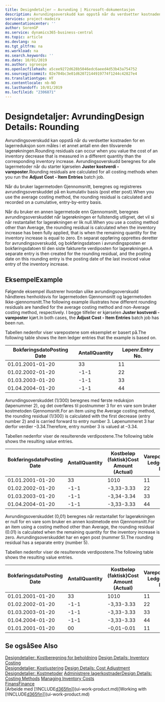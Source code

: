 ```yaml
---
title: Designdetaljer – Avrunding | Microsoft-dokumentasjon
description: Avrundingsoverskudd kan oppstå når du verdsetter kostnaden for en lagerreduksjon som måles i et annet antall enn den tilsvarende lagerøkningen. Avrundingsoverskudd beregnes for alle lagermetoder når du starter kjørselen **Juster kostverdi - vareposter**.
services: project-madeira
documentationcenter: ''
author: SorenGP
ms.service: dynamics365-business-central
ms.topic: article
ms.devlang: na
ms.tgt_pltfrm: na
ms.workload: na
ms.search.keywords: ''
ms.date: 10/01/2019
ms.author: sgroespe
ms.openlocfilehash: a5cee9272d628b5046edc6aeed4d53b43a754752
ms.sourcegitcommit: 02e704bc3e01d62072144919774f1244c42827e4
ms.translationtype: HT
ms.contentlocale: nb-NO
ms.lasthandoff: 10/01/2019
ms.locfileid: "2306871"
---
```

# <a name="design-details-rounding"></a><span data-ttu-id="8e3f1-104">Designdetaljer: Avrunding</span><span class="sxs-lookup"><span data-stu-id="8e3f1-104">Design Details: Rounding</span></span>
<span data-ttu-id="8e3f1-105">Avrundingsoverskudd kan oppstå når du verdsetter kostnaden for en lagerreduksjon som måles i et annet antall enn den tilsvarende lagerøkningen.</span><span class="sxs-lookup"><span data-stu-id="8e3f1-105">Rounding residuals can occur when you value the cost of an inventory decrease that is measured in a different quantity than the corresponding inventory increase.</span></span> <span data-ttu-id="8e3f1-106">Avrundingsoverskudd beregnes for alle lagermetoder når du starter kjørselen **Juster kostverdi - vareposter**.</span><span class="sxs-lookup"><span data-stu-id="8e3f1-106">Rounding residuals are calculated for all costing methods when you run the **Adjust Cost - Item Entries** batch job.</span></span>  

 <span data-ttu-id="8e3f1-107">Når du bruker lagermetoden Gjennomsnitt, beregnes og registreres avrundingsoverskuddet på en kumulativ basis (post etter post).</span><span class="sxs-lookup"><span data-stu-id="8e3f1-107">When you use the average costing method, the rounding residual is calculated and recorded on a cumulative, entry-by-entry basis.</span></span>  

 <span data-ttu-id="8e3f1-108">Når du bruker en annen lagermetode enn Gjennomsnitt, beregnes avrundingsoverskuddet når lagerøkningen er fullstendig utlignet, det vil si når restantallet for lagerøkningen er lik null.</span><span class="sxs-lookup"><span data-stu-id="8e3f1-108">When you use a costing method other than Average, the rounding residual is calculated when the inventory increase has been fully applied, that is when the remaining quantity for the inventory increase is equal to zero.</span></span> <span data-ttu-id="8e3f1-109">En separat oppføring opprettes deretter for avrundingsoverskudd, og bokføringsdatoen i avrundingsposten er bokføringsdatoen til den siste fakturerte verdiposten for lagerøkningen.</span><span class="sxs-lookup"><span data-stu-id="8e3f1-109">A separate entry is then created for the rounding residual, and the posting date on this rounding entry is the posting date of the last invoiced value entry of the inventory increase.</span></span>  

## <a name="example"></a><span data-ttu-id="8e3f1-110">Eksempel</span><span class="sxs-lookup"><span data-stu-id="8e3f1-110">Example</span></span>  
 <span data-ttu-id="8e3f1-111">Følgende eksempel illustrerer hvordan ulike avrundingsoverskudd håndteres henholdsvis for lagermetoden Gjennomsnitt og lagermetoden Ikke-gjennomsnitt.</span><span class="sxs-lookup"><span data-stu-id="8e3f1-111">The following example illustrates how different rounding residuals are handled for the average costing method and non-Average costing method, respectively.</span></span> <span data-ttu-id="8e3f1-112">I begge tilfeller er kjørselen **Juster kostverdi - vareposter** kjørt.</span><span class="sxs-lookup"><span data-stu-id="8e3f1-112">In both cases, the **Adjust Cost - Item Entries** batch job has been run.</span></span>  

 <span data-ttu-id="8e3f1-113">Tabellen nedenfor viser varepostene som eksemplet er basert på.</span><span class="sxs-lookup"><span data-stu-id="8e3f1-113">The following table shows the item ledger entries that the example is based on.</span></span>  

|<span data-ttu-id="8e3f1-114">Bokføringsdato</span><span class="sxs-lookup"><span data-stu-id="8e3f1-114">Posting Date</span></span>|<span data-ttu-id="8e3f1-115">Antall</span><span class="sxs-lookup"><span data-stu-id="8e3f1-115">Quantity</span></span>|<span data-ttu-id="8e3f1-116">Løpenr.</span><span class="sxs-lookup"><span data-stu-id="8e3f1-116">Entry No.</span></span>|  
|------------------|--------------|---------------|  
|<span data-ttu-id="8e3f1-117">01.01.20</span><span class="sxs-lookup"><span data-stu-id="8e3f1-117">01-01-20</span></span>|<span data-ttu-id="8e3f1-118">3</span><span class="sxs-lookup"><span data-stu-id="8e3f1-118">3</span></span>|<span data-ttu-id="8e3f1-119">1</span><span class="sxs-lookup"><span data-stu-id="8e3f1-119">1</span></span>|  
|<span data-ttu-id="8e3f1-120">01.02.20</span><span class="sxs-lookup"><span data-stu-id="8e3f1-120">02-01-20</span></span>|<span data-ttu-id="8e3f1-121">-1</span><span class="sxs-lookup"><span data-stu-id="8e3f1-121">-1</span></span>|<span data-ttu-id="8e3f1-122">2</span><span class="sxs-lookup"><span data-stu-id="8e3f1-122">2</span></span>|  
|<span data-ttu-id="8e3f1-123">01.03.20</span><span class="sxs-lookup"><span data-stu-id="8e3f1-123">03-01-20</span></span>|<span data-ttu-id="8e3f1-124">-1</span><span class="sxs-lookup"><span data-stu-id="8e3f1-124">-1</span></span>|<span data-ttu-id="8e3f1-125">3</span><span class="sxs-lookup"><span data-stu-id="8e3f1-125">3</span></span>|  
|<span data-ttu-id="8e3f1-126">01.04.20</span><span class="sxs-lookup"><span data-stu-id="8e3f1-126">04-01-20</span></span>|<span data-ttu-id="8e3f1-127">-1</span><span class="sxs-lookup"><span data-stu-id="8e3f1-127">-1</span></span>|<span data-ttu-id="8e3f1-128">4</span><span class="sxs-lookup"><span data-stu-id="8e3f1-128">4</span></span>|  

 <span data-ttu-id="8e3f1-129">Avrundingsoverskuddet (1/300) beregnes med første reduksjon (løpenummer 2), og det overføres til postnummer 3 for en vare som bruker kostmetoden Gjennomsnitt.</span><span class="sxs-lookup"><span data-stu-id="8e3f1-129">For an item using the Average costing method, the rounding residual (1/300) is calculated with the first decrease (entry number 2) and is carried forward to entry number 3.</span></span> <span data-ttu-id="8e3f1-130">Løpenummeret 3 har derfor verdier –3.34.</span><span class="sxs-lookup"><span data-stu-id="8e3f1-130">Therefore, entry number 3 is valued at –3.34.</span></span>  

 <span data-ttu-id="8e3f1-131">Tabellen nedenfor viser de resulterende verdipostene.</span><span class="sxs-lookup"><span data-stu-id="8e3f1-131">The following table shows the resulting value entries.</span></span>  

|<span data-ttu-id="8e3f1-132">Bokføringsdato</span><span class="sxs-lookup"><span data-stu-id="8e3f1-132">Posting Date</span></span>|<span data-ttu-id="8e3f1-133">Antall</span><span class="sxs-lookup"><span data-stu-id="8e3f1-133">Quantity</span></span>|<span data-ttu-id="8e3f1-134">Kostbeløp (faktisk)</span><span class="sxs-lookup"><span data-stu-id="8e3f1-134">Cost Amount (Actual)</span></span>|<span data-ttu-id="8e3f1-135">Varepostnr.</span><span class="sxs-lookup"><span data-stu-id="8e3f1-135">Item Ledger Entry No.</span></span>|<span data-ttu-id="8e3f1-136">Løpenr.</span><span class="sxs-lookup"><span data-stu-id="8e3f1-136">Entry No.</span></span>|  
|------------------|--------------|----------------------------|---------------------------|---------------|  
|<span data-ttu-id="8e3f1-137">01.01.20</span><span class="sxs-lookup"><span data-stu-id="8e3f1-137">01-01-20</span></span>|<span data-ttu-id="8e3f1-138">3</span><span class="sxs-lookup"><span data-stu-id="8e3f1-138">3</span></span>|<span data-ttu-id="8e3f1-139">10</span><span class="sxs-lookup"><span data-stu-id="8e3f1-139">10</span></span>|<span data-ttu-id="8e3f1-140">1</span><span class="sxs-lookup"><span data-stu-id="8e3f1-140">1</span></span>|<span data-ttu-id="8e3f1-141">1</span><span class="sxs-lookup"><span data-stu-id="8e3f1-141">1</span></span>|  
|<span data-ttu-id="8e3f1-142">01.02.20</span><span class="sxs-lookup"><span data-stu-id="8e3f1-142">02-01-20</span></span>|<span data-ttu-id="8e3f1-143">-1</span><span class="sxs-lookup"><span data-stu-id="8e3f1-143">-1</span></span>|<span data-ttu-id="8e3f1-144">-3,33</span><span class="sxs-lookup"><span data-stu-id="8e3f1-144">-3.33</span></span>|<span data-ttu-id="8e3f1-145">2</span><span class="sxs-lookup"><span data-stu-id="8e3f1-145">2</span></span>|<span data-ttu-id="8e3f1-146">2</span><span class="sxs-lookup"><span data-stu-id="8e3f1-146">2</span></span>|  
|<span data-ttu-id="8e3f1-147">01.03.20</span><span class="sxs-lookup"><span data-stu-id="8e3f1-147">03-01-20</span></span>|<span data-ttu-id="8e3f1-148">-1</span><span class="sxs-lookup"><span data-stu-id="8e3f1-148">-1</span></span>|<span data-ttu-id="8e3f1-149">-3,34</span><span class="sxs-lookup"><span data-stu-id="8e3f1-149">-3.34</span></span>|<span data-ttu-id="8e3f1-150">3</span><span class="sxs-lookup"><span data-stu-id="8e3f1-150">3</span></span>|<span data-ttu-id="8e3f1-151">3</span><span class="sxs-lookup"><span data-stu-id="8e3f1-151">3</span></span>|  
|<span data-ttu-id="8e3f1-152">01.04.20</span><span class="sxs-lookup"><span data-stu-id="8e3f1-152">04-01-20</span></span>|<span data-ttu-id="8e3f1-153">-1</span><span class="sxs-lookup"><span data-stu-id="8e3f1-153">-1</span></span>|<span data-ttu-id="8e3f1-154">-3,33</span><span class="sxs-lookup"><span data-stu-id="8e3f1-154">-3.33</span></span>|<span data-ttu-id="8e3f1-155">4</span><span class="sxs-lookup"><span data-stu-id="8e3f1-155">4</span></span>|<span data-ttu-id="8e3f1-156">4</span><span class="sxs-lookup"><span data-stu-id="8e3f1-156">4</span></span>|  

 <span data-ttu-id="8e3f1-157">Avrundingsoverskuddet (0,01) beregnes når restantallet for lagerøkningen er null for en vare som bruker en annen kostmetode enn Gjennomsnitt.</span><span class="sxs-lookup"><span data-stu-id="8e3f1-157">For an item using a costing method other than Average, the rounding residual (0.01) is calculated when the remaining quantity for the inventory increase is zero.</span></span> <span data-ttu-id="8e3f1-158">Avrundingsoverskuddet har en egen post (nummer 5).</span><span class="sxs-lookup"><span data-stu-id="8e3f1-158">The rounding residual has a separate entry (number 5).</span></span>  

 <span data-ttu-id="8e3f1-159">Tabellen nedenfor viser de resulterende verdipostene.</span><span class="sxs-lookup"><span data-stu-id="8e3f1-159">The following table shows the resulting value entries.</span></span>  

|<span data-ttu-id="8e3f1-160">Bokføringsdato</span><span class="sxs-lookup"><span data-stu-id="8e3f1-160">Posting Date</span></span>|<span data-ttu-id="8e3f1-161">Antall</span><span class="sxs-lookup"><span data-stu-id="8e3f1-161">Quantity</span></span>|<span data-ttu-id="8e3f1-162">Kostbeløp (faktisk)</span><span class="sxs-lookup"><span data-stu-id="8e3f1-162">Cost Amount (Actual)</span></span>|<span data-ttu-id="8e3f1-163">Varepostnr.</span><span class="sxs-lookup"><span data-stu-id="8e3f1-163">Item Ledger Entry No.</span></span>|<span data-ttu-id="8e3f1-164">Løpenr.</span><span class="sxs-lookup"><span data-stu-id="8e3f1-164">Entry No.</span></span>|  
|------------------|--------------|----------------------------|---------------------------|---------------|  
|<span data-ttu-id="8e3f1-165">01.01.20</span><span class="sxs-lookup"><span data-stu-id="8e3f1-165">01-01-20</span></span>|<span data-ttu-id="8e3f1-166">3</span><span class="sxs-lookup"><span data-stu-id="8e3f1-166">3</span></span>|<span data-ttu-id="8e3f1-167">10</span><span class="sxs-lookup"><span data-stu-id="8e3f1-167">10</span></span>|<span data-ttu-id="8e3f1-168">1</span><span class="sxs-lookup"><span data-stu-id="8e3f1-168">1</span></span>|<span data-ttu-id="8e3f1-169">1</span><span class="sxs-lookup"><span data-stu-id="8e3f1-169">1</span></span>|  
|<span data-ttu-id="8e3f1-170">01.02.20</span><span class="sxs-lookup"><span data-stu-id="8e3f1-170">02-01-20</span></span>|<span data-ttu-id="8e3f1-171">-1</span><span class="sxs-lookup"><span data-stu-id="8e3f1-171">-1</span></span>|<span data-ttu-id="8e3f1-172">-3,33</span><span class="sxs-lookup"><span data-stu-id="8e3f1-172">-3.33</span></span>|<span data-ttu-id="8e3f1-173">2</span><span class="sxs-lookup"><span data-stu-id="8e3f1-173">2</span></span>|<span data-ttu-id="8e3f1-174">2</span><span class="sxs-lookup"><span data-stu-id="8e3f1-174">2</span></span>|  
|<span data-ttu-id="8e3f1-175">01.03.20</span><span class="sxs-lookup"><span data-stu-id="8e3f1-175">03-01-20</span></span>|<span data-ttu-id="8e3f1-176">-1</span><span class="sxs-lookup"><span data-stu-id="8e3f1-176">-1</span></span>|<span data-ttu-id="8e3f1-177">-3,33</span><span class="sxs-lookup"><span data-stu-id="8e3f1-177">-3.33</span></span>|<span data-ttu-id="8e3f1-178">3</span><span class="sxs-lookup"><span data-stu-id="8e3f1-178">3</span></span>|<span data-ttu-id="8e3f1-179">3</span><span class="sxs-lookup"><span data-stu-id="8e3f1-179">3</span></span>|  
|<span data-ttu-id="8e3f1-180">01.04.20</span><span class="sxs-lookup"><span data-stu-id="8e3f1-180">04-01-20</span></span>|<span data-ttu-id="8e3f1-181">-1</span><span class="sxs-lookup"><span data-stu-id="8e3f1-181">-1</span></span>|<span data-ttu-id="8e3f1-182">-3,33</span><span class="sxs-lookup"><span data-stu-id="8e3f1-182">-3.33</span></span>|<span data-ttu-id="8e3f1-183">4</span><span class="sxs-lookup"><span data-stu-id="8e3f1-183">4</span></span>|<span data-ttu-id="8e3f1-184">4</span><span class="sxs-lookup"><span data-stu-id="8e3f1-184">4</span></span>|  
|<span data-ttu-id="8e3f1-185">01.01.20</span><span class="sxs-lookup"><span data-stu-id="8e3f1-185">01-01-20</span></span>|<span data-ttu-id="8e3f1-186">0</span><span class="sxs-lookup"><span data-stu-id="8e3f1-186">0</span></span>|<span data-ttu-id="8e3f1-187">-0,01</span><span class="sxs-lookup"><span data-stu-id="8e3f1-187">-0.01</span></span>|<span data-ttu-id="8e3f1-188">1</span><span class="sxs-lookup"><span data-stu-id="8e3f1-188">1</span></span>|<span data-ttu-id="8e3f1-189">5</span><span class="sxs-lookup"><span data-stu-id="8e3f1-189">5</span></span>|  

## <a name="see-also"></a><span data-ttu-id="8e3f1-190">Se også</span><span class="sxs-lookup"><span data-stu-id="8e3f1-190">See Also</span></span>  
 <span data-ttu-id="8e3f1-191">[Designdetaljer: Kostberegning for beholdning](design-details-inventory-costing.md) </span><span class="sxs-lookup"><span data-stu-id="8e3f1-191">[Design Details: Inventory Costing](design-details-inventory-costing.md) </span></span>  
 <span data-ttu-id="8e3f1-192">[Designdetaljer: Kostjustering](design-details-cost-adjustment.md) </span><span class="sxs-lookup"><span data-stu-id="8e3f1-192">[Design Details: Cost Adjustment](design-details-cost-adjustment.md) </span></span>  
 <span data-ttu-id="8e3f1-193">[Designdetaljer: Kostmetoder](design-details-costing-methods.md) [Administrere lagerkostnader](finance-manage-inventory-costs.md)</span><span class="sxs-lookup"><span data-stu-id="8e3f1-193">[Design Details: Costing Methods](design-details-costing-methods.md) [Managing Inventory Costs](finance-manage-inventory-costs.md)</span></span>  
 [<span data-ttu-id="8e3f1-194">Finans</span><span class="sxs-lookup"><span data-stu-id="8e3f1-194">Finance</span></span>](finance.md)  
 <span data-ttu-id="8e3f1-195">[Arbeide med [!INCLUDE[d365fin](includes/d365fin_md.md)]](ui-work-product.md)</span><span class="sxs-lookup"><span data-stu-id="8e3f1-195">[Working with [!INCLUDE[d365fin](includes/d365fin_md.md)]](ui-work-product.md)</span></span>
